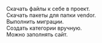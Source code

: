 <p>Скачать файлы к себе в проект.<br>
Скачать пакеты для папки vendor.<br>
Выполнить миграции.<br>
Создать категории вручную.<br>
Можно заполнять сайт.</p>

